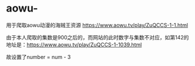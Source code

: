 # aowu-
用于爬取aowu动漫的海贼王资源
https://www.aowu.tv/play/ZuQCCS-1-1.html

由于本人爬取的集数是900之后的，而网站的此时数字与集数不对应，如第142的地址是：https://www.aowu.tv/play/ZuQCCS-1-1039.html

故设置了number = num - 3

